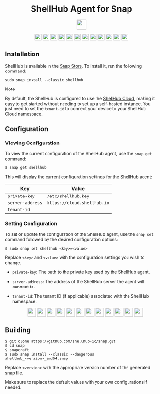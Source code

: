 <div align="center">
  <h1>ShellHub Agent for Snap</h1>
  <p>
    <a href="https://snapcraft.io/shellhub">
      <img src="https://img.shields.io/badge/Get_it_from_the_Snap_Store-5A5A5A?style=flat&logo=snapcraft" height="32px"/>
    </a>
  </p>
  <img src="https://img.shields.io/badge/Arch_Linux-1793D1?style=flat&logo=arch-linux&logoColor=white" height="22px"/>
  <img src="https://img.shields.io/badge/CentOS-262577?style=flat&logo=centos" height="22px"/>
  <img src="https://img.shields.io/badge/Debian-A81D33?style=flat&logo=debian" height="22px"/>
  <img src="https://img.shields.io/badge/elementary_OS-64BAFF?style=flat&logo=elementary&logoColor=white" height="22px"/>
  <img src="https://img.shields.io/badge/Fedora-294172?style=flat&logo=fedora&logoColor=white" height="22px"/>
  <img src="https://img.shields.io/badge/KDE_Neon-1BAF73?style=flat&logo=kde&logoColor=white" height="22px"/>
  <img src="https://img.shields.io/badge/Kubuntu-0079C1?style=flat&logo=kubuntu" height="22px"/>
  <img src="https://img.shields.io/badge/Manjaro-35BF5C?style=flat&logo=manjaro&logoColor=white" height="22px"/>
  <img src="https://img.shields.io/badge/Pop!_OS-48B9C7?style=flat&logo=pop!_os&logoColor=white" height="22px"/>
  <img src="https://img.shields.io/badge/openSUSE-73BA25?style=flat&logo=opensuse&logoColor=white" height="22px"/>
  <img src="https://img.shields.io/badge/Red_Hat_Enterprise_Linux-EE0000?style=flat&logo=red-hat" height="22px"/>
  <img src="https://img.shields.io/badge/Ubuntu-E95420?style=flat&logo=ubuntu&logoColor=white" height="22px"/>
</div>

## Installation

ShellHub is available in the [Snap Store](https://snapcraft.io/shellhub). To install it, run the following command:

```
sudo snap install --classic shellhub
```

> [!NOTE]
> By default, the ShellHub is configured to use the [ShellHub Cloud](https://cloud.shellhub.io),
> making it easy to get started without needing to set up a self-hosted instance.
> You just need to set the `tenant-id` to connect your device to your ShellHub Cloud namespace.

## Configuration

### Viewing Configuration

To view the current configuration of the ShellHub agent, use the `snap get` command:

```
$ snap get shellhub
```

This will display the current configuration settings for the ShellHub agent:

| Key              | Value                       |
|------------------|-----------------------------|
| `private-key`    | `/etc/shellhub.key`         |
| `server-address` | `https://cloud.shellhub.io` |
| `tenant-id`      |                             |

### Setting Configuration

To set or update the configuration of the ShellHub agent,
use the `snap set` command followed by the desired configuration options:

```
$ sudo snap set shellhub <key>=<value>
```

Replace `<key>` and `<value>` with the configuration settings you wish to change.

* `private-key`: The path to the private key used by the ShellHub agent.
* `server-address`: The address of the ShellHub server the agent will connect to.
* `tenant-id`: The tenant ID (if applicable) associated with the ShellHub namespace.


  <p align="center">
   <img src="https://img.shields.io/badge/Arch_Linux-1793D1?style=flat&logo=arch-linux&logoColor=white" height="28px"/>
    <img src="https://img.shields.io/badge/CentOS-262577?style=flat&logo=centos" height="28px"/>
    <img src="https://img.shields.io/badge/Debian-A81D33?style=flat&logo=debian" height="28px"/>
    <img src="https://img.shields.io/badge/elementary_OS-64BAFF?style=flat&logo=elementary&logoColor=white" height="28px"/>
    <img src="https://img.shields.io/badge/Fedora-294172?style=flat&logo=fedora&logoColor=white" height="28px"/>
    <img src="https://img.shields.io/badge/KDE_Neon-1BAF73?style=flat&logo=kde&logoColor=white" height="28px"/>
    <img src="https://img.shields.io/badge/Kubuntu-0079C1?style=flat&logo=kubuntu" height="28px"/>
    <img src="https://img.shields.io/badge/Manjaro-35BF5C?style=flat&logo=manjaro&logoColor=white" height="28px"/>
    <img src="https://img.shields.io/badge/Pop!_OS-48B9C7?style=flat&logo=pop!_os&logoColor=white" height="28px"/>
    <img src="https://img.shields.io/badge/openSUSE-73BA25?style=flat&logo=opensuse&logoColor=white" height="28px"/>
    <img src="https://img.shields.io/badge/Red_Hat_Enterprise_Linux-EE0000?style=flat&logo=red-hat" height="28px"/>
    <img src="https://img.shields.io/badge/Ubuntu-E95420?style=flat&logo=ubuntu&logoColor=white" height="28px"/>
  </p>

## Building

```
$ git clone https://github.com/shellhub-io/snap.git
$ cd snap
$ snapcraft
$ sudo snap install --classic --dangerous shellhub_<version>_amd64.snap
```

Replace `<version>` with the appropriate version number of the generated snap file.


Make sure to replace the default values with your own configurations if needed.
